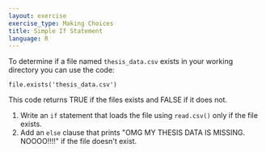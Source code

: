 ```yaml
---
layout: exercise
exercise_type: Making Choices
title: Simple If Statement
language: R
---
```


To determine if a file named `thesis_data.csv` exists in your working directory
you can use the code:

```
file.exists('thesis_data.csv')
```

This code returns TRUE if the files exists and FALSE if it does not.

1. Write an `if` statement that loads the file using `read.csv()` only if the
   file exists.
2. Add an `else` clause that prints "OMG MY THESIS DATA IS MISSING. NOOOO!!!!"
   if the file doesn't exist.
